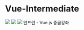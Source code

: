 # Vue-Intermediate
<img src ="https://img.shields.io/badge/vue-2.6.11-green"/>
<img src = "https://img.shields.io/badge/vuex-3.0.1-green"/>
<img src = "https://img.shields.io/badge/javaScript-ES6-orange"/>
인프런 - Vue.js 중급강좌
